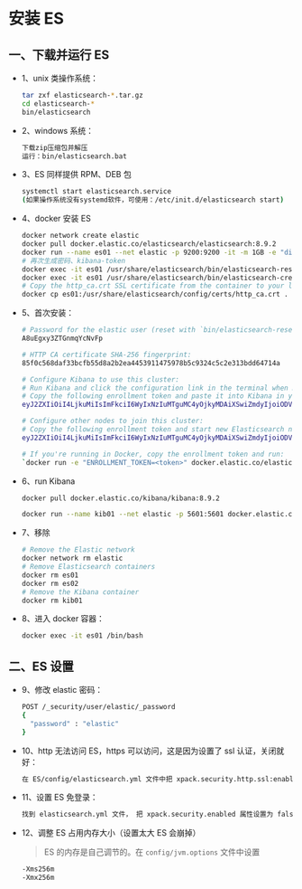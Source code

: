 # 安装 ES

## 一、下载并运行 ES

- 1、unix 类操作系统：

  ```bash
  tar zxf elasticsearch-*.tar.gz
  cd elasticsearch-*
  bin/elasticsearch
  ```

- 2、windows 系统：

  ```bash
  下载zip压缩包并解压
  运行：bin/elasticsearch.bat
  ```

- 3、ES 同样提供 RPM、DEB 包

  ```bash
  systemctl start elasticsearch.service
  (如果操作系统没有systemd软件，可使用：/etc/init.d/elasticsearch start)
  ```

- 4、docker 安装 ES

  ```bash
  docker network create elastic
  docker pull docker.elastic.co/elasticsearch/elasticsearch:8.9.2
  docker run --name es01 --net elastic -p 9200:9200 -it -m 1GB -e "discovery.type=single-node" docker.elastic.co/elasticsearch/elasticsearch:8.9.2
  # 再次生成密码、kibana-token
  docker exec -it es01 /usr/share/elasticsearch/bin/elasticsearch-reset-password -u elastic
  docker exec -it es01 /usr/share/elasticsearch/bin/elasticsearch-create-enrollment-token -s kibana
  # Copy the http_ca.crt SSL certificate from the container to your local machine.
  docker cp es01:/usr/share/elasticsearch/config/certs/http_ca.crt .
  ```

- 5、首次安装：

  ```bash
  # Password for the elastic user (reset with `bin/elasticsearch-reset-password -u elastic`):
  A8uEgxy3ZTGnmqYcNvFp

  # HTTP CA certificate SHA-256 fingerprint:
  85f0c568daf33bcfb55d8a2b2ea4453911475978b5c9324c5c2e313bdd64714a

  # Configure Kibana to use this cluster:
  # Run Kibana and click the configuration link in the terminal when Kibana starts.
  # Copy the following enrollment token and paste it into Kibana in your browser (valid for the next 30 minutes):
  eyJ2ZXIiOiI4LjkuMiIsImFkciI6WyIxNzIuMTguMC4yOjkyMDAiXSwiZmdyIjoiODVmMGM1NjhkYWYzM2JjZmI1NWQ4YTJiMmVhNDQ1MzkxMTQ3NTk3OGI1YzkzMjRjNWMyZTMxM2JkZDY0NzE0YSIsImtleSI6Im1RYzNwNG9CVHhNWDZNREJpYmo1OlhQNDRvZGFaUnE2T0lIMFUzNFV3bUEifQ==

  # Configure other nodes to join this cluster:
  # Copy the following enrollment token and start new Elasticsearch nodes with `bin/elasticsearch --enrollment-token <token>` (valid for the next 30 minutes):
  eyJ2ZXIiOiI4LjkuMiIsImFkciI6WyIxNzIuMTguMC4yOjkyMDAiXSwiZmdyIjoiODVmMGM1NjhkYWYzM2JjZmI1NWQ4YTJiMmVhNDQ1MzkxMTQ3NTk3OGI1YzkzMjRjNWMyZTMxM2JkZDY0NzE0YSIsImtleSI6Im1nYzNwNG9CVHhNWDZNREJpYmo1Om44b1hweFpiUnBHMWZtalpxUXk0eFEifQ==

  # If you're running in Docker, copy the enrollment token and run:
  `docker run -e "ENROLLMENT_TOKEN=<token>" docker.elastic.co/elasticsearch/elasticsearch:8.9.2`
  ```

- 6、run Kibana

  ```bash
  docker pull docker.elastic.co/kibana/kibana:8.9.2

  docker run --name kib01 --net elastic -p 5601:5601 docker.elastic.co/kibana/kibana:8.9.2
  ```

- 7、移除

  ```bash
  # Remove the Elastic network
  docker network rm elastic
  # Remove Elasticsearch containers
  docker rm es01
  docker rm es02
  # Remove the Kibana container
  docker rm kib01
  ```

- 8、进入 docker 容器：

  ```bash
  docker exec -it es01 /bin/bash
  ```

## 二、ES 设置

- 9、修改 elastic 密码：

  ```bash
  POST /_security/user/elastic/_password
  {
    "password" : "elastic"
  }
  ```

- 10、http 无法访问 ES，https 可以访问，这是因为设置了 ssl 认证，关闭就好：

  ```bash
  在 ES/config/elasticsearch.yml 文件中把 xpack.security.http.ssl:enabled 设置成 false 即可
  ```

- 11、设置 ES 免登录：

  ```bash
  找到 elasticsearch.yml 文件， 把 xpack.security.enabled 属性设置为 false 即可。
  ```

- 12、调整 ES 占用内存大小（设置太大 ES 会崩掉）

  > ES 的内存是自己调节的。在 `config/jvm.options` 文件中设置

  ```bash
  -Xms256m
  -Xmx256m
  ```
